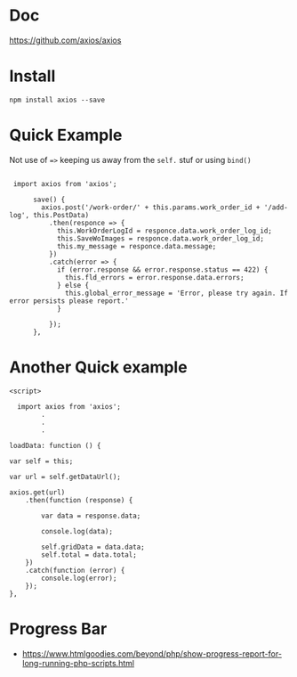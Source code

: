 # Doc

https://github.com/axios/axios

# Install

````
npm install axios --save
````

# Quick Example
Not use of `=>` keeping us away from the `self.` stuf or using `bind()`

````

 import axios from 'axios';  
 
      save() {
        axios.post('/work-order/' + this.params.work_order_id + '/add-log', this.PostData)
          .then(responce => {
            this.WorkOrderLogId = responce.data.work_order_log_id;
            this.SaveWoImages = responce.data.work_order_log_id;
            this.my_message = responce.data.message;
          })
          .catch(error => {
            if (error.response && error.response.status == 422) {
              this.fld_errors = error.response.data.errors;
            } else {
              this.global_error_message = 'Error, please try again. If error persists please report.'
            }

          });
      },
````      


# Another Quick example

````
<script>
 
  import axios from 'axios';  
        .
        .
        .

loadData: function () {

var self = this;

var url = self.getDataUrl();

axios.get(url)
    .then(function (response) {
            
        var data = response.data;
            
        console.log(data);
            
        self.gridData = data.data;
        self.total = data.total;
    })    
    .catch(function (error) {
        console.log(error);
    });   
},        
````

# Progress Bar

* https://www.htmlgoodies.com/beyond/php/show-progress-report-for-long-running-php-scripts.html
